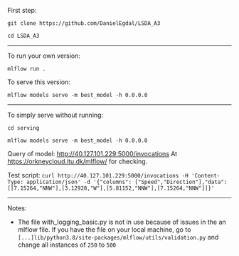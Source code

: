 First step:

`git clone https://github.com/DanielEgdal/LSDA_A3`

`cd LSDA_A3`
____
To run your own version:

`mlflow run .`

To serve this version:

`mlflow models serve -m best_model -h 0.0.0.0`
____
To simply serve without running: 

`cd serving`

`mlflow models serve -m best_model -h 0.0.0.0`

Query of model: http://40.127.101.229:5000/invocations
At https://orkneycloud.itu.dk/mlflow/ for checking.

Test script: `curl http://40.127.101.229:5000/invocations -H 'Content-Type: application/json' -d '{"columns": ["Speed","Direction"],"data":[[7.15264,"NNW"],[3.12928,"W"],[5.81152,"NNW"],[7.15264,"NNW"]]}'`

____
Notes:

* The file with_logging_basic.py is not in use because of issues in the an mlflow file. If you have the file on your local machine, go to `[...]lib/python3.8/site-packages/mlflow/utils/validation.py` and change all instances of `250` to `500` 

